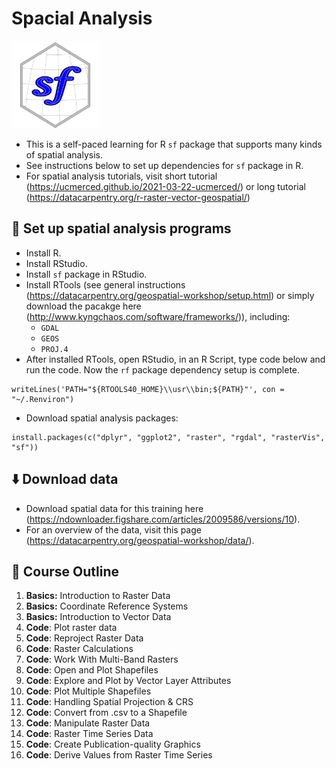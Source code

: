 # Spacial Analysis 

<img src="Image/cover.png" width="140">

* This is a self-paced learning for R `sf` package that supports many kinds of spatial analysis.  
* See instructions below to set up dependencies for `sf` package in R.
* For spatial analysis tutorials, visit short tutorial (https://ucmerced.github.io/2021-03-22-ucmerced/) or long tutorial (https://datacarpentry.org/r-raster-vector-geospatial/)

## :wrench: Set up spatial analysis programs 
* Install R. 
* Install RStudio. 
* Install `sf` package in RStudio.
* Install RTools (see general instructions (https://datacarpentry.org/geospatial-workshop/setup.html) or simply download the pacakge here (http://www.kyngchaos.com/software/frameworks/)), including: 
	* `GDAL`
	* `GEOS`
	* `PROJ.4` 
* After installed RTools, open RStudio, in an R Script, type code below and run the code. Now the `rf` package dependency setup is complete.

```
writeLines('PATH="${RTOOLS40_HOME}\\usr\\bin;${PATH}"', con = "~/.Renviron")
```
* Download spatial analysis packages: 

```
install.packages(c("dplyr", "ggplot2", "raster", "rgdal", "rasterVis", "sf"))
```

## :arrow_down: Download data 
* Download spatial data for this training here (https://ndownloader.figshare.com/articles/2009586/versions/10).
* For an overview of the data, visit this page (https://datacarpentry.org/geospatial-workshop/data/).

## :blue_book: Course Outline 
1. **Basics:** Introduction to Raster Data  
2. **Basics:** Coordinate Reference Systems 
3. **Basics:** Introduction to Vector Data 
4. **Code**: Plot raster data 
5. **Code**: Reproject Raster Data 
6. **Code**: Raster Calculations 
7. **Code**: Work With Multi-Band Rasters 
8. **Code**: Open and Plot Shapefiles 
9. **Code**: Explore and Plot by Vector Layer Attributes 
10. **Code**: Plot Multiple Shapefiles 
11. **Code**: Handling Spatial Projection & CRS 
12. **Code**: Convert from .csv to a Shapefile 
13. **Code**: Manipulate Raster Data 
14. **Code**: Raster Time Series Data 
15. **Code**: Create Publication-quality Graphics 
16.  **Code**: Derive Values from Raster Time Series 
